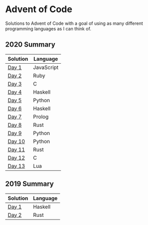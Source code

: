 # Advent of Code

Solutions to Advent of Code with a goal of using as many different programming languages as I can think of.

## 2020 Summary

| Solution                     | Language                  |
| ---------------------------- | ------------------------- |
| [Day 1](./2020/day_1.js)     | JavaScript                |
| [Day 2](./2020/day_2.rb)     | Ruby                      |
| [Day 3](./2020/day_3.c)      | C                         |
| [Day 4](./2020/day_4.hs)     | Haskell                   |
| [Day 5](./2020/day_5.py)     | Python                    |
| [Day 6](./2020/day_6.hs)     | Haskell                   |
| [Day 7](./2020/day_7.pl)     | Prolog                    |
| [Day 8](./2020/day_8.rs)     | Rust                      |
| [Day 9](./2020/day_9.py)     | Python                    |
| [Day 10](./2020/day_10.py)   | Python                    |
| [Day 11](./2020/day_11.rs)   | Rust                      |
| [Day 12](./2020/day_12.c)    | C                         |
| [Day 13](./2020/day_13.lua)  | Lua                       |

## 2019 Summary

| Solution                     | Language                  |
| ---------------------------- | ------------------------- |
| [Day 1](./2019/day_1.hs)     | Haskell                   |
| [Day 2](./2019/day_2.rs)     | Rust                      |
